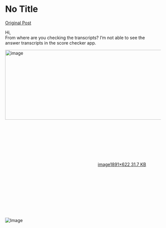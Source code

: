 # No Title

[Original Post](https://discourse.onlinedegree.iitm.ac.in/t/172707/10)

<p>Hi,<br>
From where are you checking the transcripts? I’m not able to see the answer transcripts in the score checker app.<br>
<div class="lightbox-wrapper"><a class="lightbox" href="https://europe1.discourse-cdn.com/flex013/uploads/iitm/original/3X/3/d/3d54127deb9243fce2a75dace8f4b52f14f9057f.png" data-download-href="/uploads/short-url/8KxftzhVAR7hdIl6XyT5lEFAL6v.png?dl=1" title="image" rel="noopener nofollow ugc"><img src="https://europe1.discourse-cdn.com/flex013/uploads/iitm/optimized/3X/3/d/3d54127deb9243fce2a75dace8f4b52f14f9057f_2_690x226.png" alt="image" data-base62-sha1="8KxftzhVAR7hdIl6XyT5lEFAL6v" width="690" height="226" srcset="https://europe1.discourse-cdn.com/flex013/uploads/iitm/optimized/3X/3/d/3d54127deb9243fce2a75dace8f4b52f14f9057f_2_690x226.png, https://europe1.discourse-cdn.com/flex013/uploads/iitm/optimized/3X/3/d/3d54127deb9243fce2a75dace8f4b52f14f9057f_2_1035x339.png 1.5x, https://europe1.discourse-cdn.com/flex013/uploads/iitm/optimized/3X/3/d/3d54127deb9243fce2a75dace8f4b52f14f9057f_2_1380x452.png 2x" data-dominant-color="CBD2D6"><div class="meta"><svg class="fa d-icon d-icon-far-image svg-icon" aria-hidden="true"><use href="#far-image"></use></svg><span class="filename">image</span><span class="informations">1891×622 31.7 KB</span><svg class="fa d-icon d-icon-discourse-expand svg-icon" aria-hidden="true"><use href="#discourse-expand"></use></svg></div></a></div></p>

![Image](https://europe1.discourse-cdn.com/flex013/uploads/iitm/optimized/3X/3/d/3d54127deb9243fce2a75dace8f4b52f14f9057f_2_690x226.png)